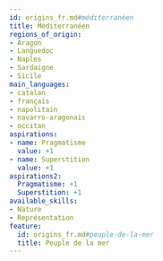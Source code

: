 ```yaml
---
id: origins_fr.md#méditerranéen
title: Méditerranéen
regions_of_origin:
- Aragon
- Languedoc
- Naples
- Sardaigne
- Sicile
main_languages:
- catalan
- français
- napolitain
- navarro-aragonais
- occitan
aspirations:
- name: Pragmatisme
  value: +1
- name: Superstition
  value: +1
aspirations2:
  Pragmatisme: +1
  Superstition: +1
available_skills:
- Nature
- Représentation
feature:
  id: origins_fr.md#peuple-de-la-mer
  title: Peuple de la mer
---
```


